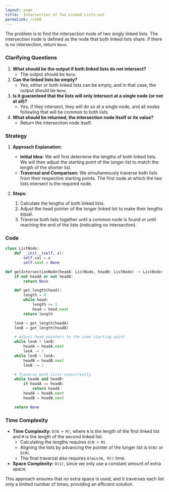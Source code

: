 ```yaml
---
layout: page
title:  Intersection of Two Linked Lists-out
permalink: /s160
---
```


The problem is to find the intersection node of two singly linked lists. The intersection node is defined as the node that both linked lists share. If there is no intersection, return `None`.

### Clarifying Questions
1. **What should be the output if both linked lists do not intersect?**
   - The output should be `None`.
2. **Can the linked lists be empty?**
   - Yes, either or both linked lists can be empty, and in that case, the output should be `None`.
3. **Is it guaranteed that the lists will only intersect at a single node (or not at all)?**
   - Yes, if they intersect, they will do so at a single node, and all nodes following that will be common to both lists.
4. **What should be returned, the intersection node itself or its value?**
   - Return the intersection node itself.

### Strategy

1. **Approach Explanation:**
   - **Initial Idea:** We will first determine the lengths of both linked lists. We will then adjust the starting point of the longer list to match the length of the shorter list.
   - **Traversal and Comparison:** We simultaneously traverse both lists from their respective starting points. The first node at which the two lists intersect is the required node.
   
2. **Steps:**
   1. Calculate the lengths of both linked lists.
   2. Adjust the head pointer of the longer linked list to make their lengths equal.
   3. Traverse both lists together until a common node is found or until reaching the end of the lists (indicating no intersection).

### Code

```python
class ListNode:
    def __init__(self, x):
        self.val = x
        self.next = None

def getIntersectionNode(headA: ListNode, headB: ListNode) -> ListNode:
    if not headA or not headB:
        return None

    def get_length(head):
        length = 0
        while head:
            length += 1
            head = head.next
        return length

    lenA = get_length(headA)
    lenB = get_length(headB)

    # Adjust head pointers to the same starting point
    while lenA > lenB:
        headA = headA.next
        lenA -= 1
    while lenB > lenA:
        headB = headB.next
        lenB -= 1

    # Traverse both lists concurrently
    while headA and headB:
        if headA == headB:
            return headA
        headA = headA.next
        headB = headB.next

    return None
```

### Time Complexity

- **Time Complexity:** `O(N + M)`, where `N` is the length of the first linked list and `M` is the length of the second linked list.
  - Calculating the lengths requires `O(N + M)`.
  - Aligning the lists by advancing the pointer of the longer list is `O(N)` or `O(M)`.
  - The final traversal also requires `O(min(N, M))` time.
- **Space Complexity:** `O(1)`, since we only use a constant amount of extra space.

This approach ensures that no extra space is used, and it traverses each list only a limited number of times, providing an efficient solution.